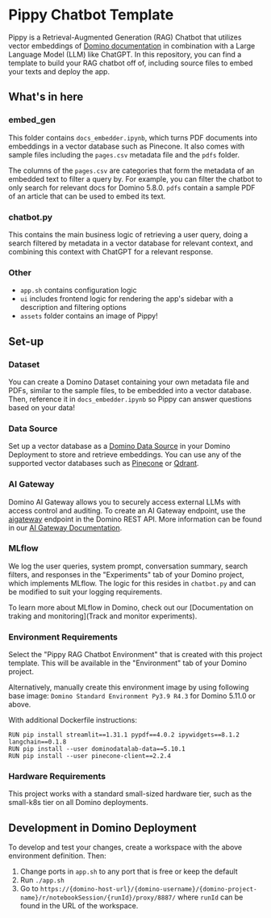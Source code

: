 # Pippy Chatbot Template
Pippy is a Retrieval-Augmented Generation (RAG) Chatbot that utilizes vector embeddings of 
[Domino documentation](https://docs.dominodatalab.com/) in combination with a Large Language Model (LLM) like ChatGPT.
In this repository, you can find a template to build your RAG chatbot off of, including source files
to embed your texts and deploy the app.

## What's in here
### embed_gen
This folder contains `docs_embedder.ipynb`, which turns PDF documents into embeddings in a vector database such as Pinecone.
It also comes with sample files including the `pages.csv` metadata file and the `pdfs` folder.

The columns of the `pages.csv` are categories that form the metadata of an embedded text to filter a query by. 
For example, you can filter the chatbot to only search for relevant docs for Domino 5.8.0.
`pdfs` contain a sample PDF of an article that can be used to embed its text.  

### chatbot.py
This contains the main business logic of retrieving a user query, doing a search filtered by metadata in a vector database
for relevant context, and combining this context with ChatGPT for a relevant response.

### Other
* `app.sh` contains configuration logic
* `ui` includes frontend logic for rendering the app's sidebar with a description and filtering options
* `assets` folder contains an image of Pippy!

## Set-up
### Dataset
You can create a Domino Dataset containing your own metadata file and PDFs, similar to the sample files, to be embedded 
into a vector database. Then, reference it in `docs_embedder.ipynb` so Pippy can answer questions based on your data!

### Data Source
Set up a vector database as a 
[Domino Data Source](https://docs.dominodatalab.com/en/latest/user_guide/fbb41f/data-source-connectors/) in your 
Domino Deployment to store and retrieve embeddings. You can use any of the supported vector databases such as 
[Pinecone](https://docs.dominodatalab.com/en/latest/user_guide/5c64ef/connect-to-pinecone/) or
[Qdrant](https://docs.dominodatalab.com/en/latest/user_guide/c2364c/connect-to-qdrant/).

### AI Gateway
Domino AI Gateway allows you to securely access external LLMs with access control and auditing. To create an AI Gateway
endpoint, use the 
[aigateway](https://docs.dominodatalab.com/en/latest/api_guide/8c929e/rest-api-reference/#_createGatewayEndpoint) 
endpoint in the Domino REST API. More information can be found in our 
[AI Gateway Documentation](https://docs.dominodatalab.com/en/5.9/admin_guide/cce362/ai-gateway/#_ai_gateway_endpoints).

### MLflow
We log the user queries, system prompt, conversation summary, search filters, and responses in the "Experiments" 
tab of your Domino project, which implements MLflow. The logic for this resides in `chatbot.py` and 
can be modified to suit your logging requirements.

To learn more about MLflow in Domino, check out our 
[Documentation on traking and monitoring](Track and monitor experiments).

### Environment Requirements
Select the "Pippy RAG Chatbot Environment" that is created with this project template. This will be available
in the "Environment" tab of your Domino project.

Alternatively, manually create this environment image by using following base image: `Domino Standard Environment Py3.9 R4.3` for Domino 5.11.0 or above.

With additional Dockerfile instructions:
```
RUN pip install streamlit==1.31.1 pypdf==4.0.2 ipywidgets==8.1.2 langchain==0.1.8
RUN pip install --user dominodatalab-data==5.10.1
RUN pip install --user pinecone-client==2.2.4
```

### Hardware Requirements
This project works with a standard small-sized hardware tier, such as the small-k8s tier on all Domino deployments.

## Development in Domino Deployment

To develop and test your changes, create a workspace with the above environment definition.
Then:

1. Change ports in `app.sh` to any port that is free or keep the default
2. Run `./app.sh`
3. Go to `https://{domino-host-url}/{domino-username}/{domino-project-name}/r/notebookSession/{runId}/proxy/8887/`
where `runId` can be found in the URL of the workspace.
